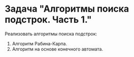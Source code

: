 # Задача "Алгоритмы поиска подстрок. Часть 1."

Реализовать алгоритмы поиска подстрок:
1. Алгоритм Рабина-Карпа.
2. Алгоритм на основе конечного автомата.